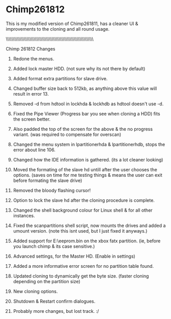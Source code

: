 # Chimp261812
This is my modified version of Chimp261811, has a cleaner UI &amp; improvements to the cloning and all round usage.

\\\\\\\\\\\\\\\\\\\\\\\\\\\\\\\\\\\\\\\\\\\\\\\\\\\\\\\\\\\\\\\\\\\\\\\\\\\\\\\\\\\\\\\\\\\\\\\\\\\\\\\\\\\\\\\\\\\\\\\\\\\\\\

Chimp 261812 Changes


1. Redone the menus.

2. Added lock master HDD.
(not sure why its not there by default)

3. Added format extra partitions for slave drive.

4. Changed buffer size back to 512kb, as anything above this value will result in error 13.

5. Removed -d from hdtool in lockhda & lockhdb as hdtool doesn't use -d.

6. Fixed the Pipe Viewer (Progress bar you see when cloning a HDD) fits the screen better.

7. Also padded the top of the screen for the above & the no progress variant.
(was required to compensate for overscan)

8. Changed the menu system in lpartitionerhda & lpartitionerhdb, stops the error about line 106.

9. Changed how the IDE information is gathered.
(its a lot cleaner looking)

10. Moved the formating of the slave hd untill after the user chooses the options.
(saves on time for me testing things & means the user can exit before formating the slave drive)

11. Removed the bloody flashing cursor!

12. Option to lock the slave hd after the cloning procedure is complete.

13. Changed the shell background colour for Linux shell & for all other instances.

14. Fixed the scanpartitions shell script, now mounts the drives and added a umount version.
(note this isnt used, but I just fixed it anyways.)

15. Added support for E:\eeprom.bin on the xbox fatx partition.
(ie, before you launch chimp & its case sensitive.)

16. Advanced settings, for the Master HD.
(Enable in settings)

17. Added a more informative error screen for no partition table found.

18. Updated cloning to dynamically get the byte size.
(faster cloning depending on the partition size)

19. New cloning options.

20. Shutdown & Restart confirm dialogues.

21. Probably more changes, but lost track. :/